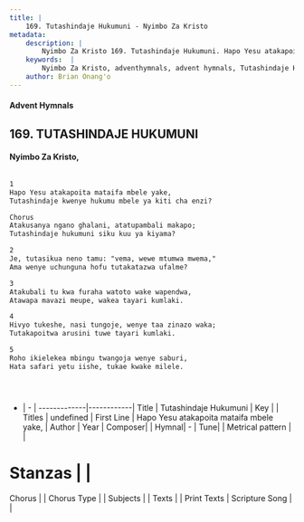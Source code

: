 ```yaml
---
title: |
    169. Tutashindaje Hukumuni - Nyimbo Za Kristo
metadata:
    description: |
        Nyimbo Za Kristo 169. Tutashindaje Hukumuni. Hapo Yesu atakapoita mataifa mbele yake,  Tutashindaje kwenye hukumu mbele ya kiti cha enzi?   Chorus Atakusanya ngano ghalani, atatupambali makapo;  Tutashindaje hukumuni siku kuu ya kiyama?   
    keywords:  |
        Nyimbo Za Kristo, adventhymnals, advent hymnals, Tutashindaje Hukumuni, Hapo Yesu atakapoita mataifa mbele yake, . 
    author: Brian Onang'o
---
```


#### Advent Hymnals
## 169. TUTASHINDAJE HUKUMUNI
####  Nyimbo Za Kristo,

```txt

1
Hapo Yesu atakapoita mataifa mbele yake, 
Tutashindaje kwenye hukumu mbele ya kiti cha enzi? 

Chorus
Atakusanya ngano ghalani, atatupambali makapo; 
Tutashindaje hukumuni siku kuu ya kiyama? 

2
Je, tutasikua neno tamu: "vema, wewe mtumwa mwema," 
Ama wenye uchunguna hofu tutakatazwa ufalme? 

3
Atakubali tu kwa furaha watoto wake wapendwa, 
Atawapa mavazi meupe, wakea tayari kumlaki. 

4
Hivyo tukeshe, nasi tungoje, wenye taa zinazo waka; 
Tutakapoitwa arusini tuwe tayari kumlaki. 

5
Roho ikielekea mbingu twangoja wenye saburi, 
Hata safari yetu iishe, tukae kwake milele.





```

- |   -  |
-------------|------------|
Title | Tutashindaje Hukumuni |
Key |  |
Titles | undefined |
First Line | Hapo Yesu atakapoita mataifa mbele yake,  |
Author | 
Year | 
Composer| |
Hymnal|  - |
Tune|  |
Metrical pattern | |
# Stanzas |  |
Chorus |  |
Chorus Type |  |
Subjects | |
Texts |  |
Print Texts | 
Scripture Song |  |
    
